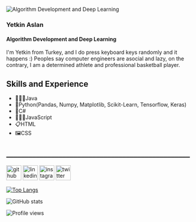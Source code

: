 ![Algorithm Development and Deep Learning](https://external-content.duckduckgo.com/iu/?u=https%3A%2F%2Ftse2.mm.bing.net%2Fth%3Fid%3DOIP.tWEKK534uMujgXkF5cLOjAHaD5%26pid%3DApi&f=1&ipt=b3c2daed10d39c3251e4858b8ed2d906d1ab3da1bec80e8825592fd2f0e33ac0&ipo=images)

### Yetkin Aslan
#### Algorithm Development and Deep Learning

I'm Yetkin from Turkey, and I do press keyboard keys randomly and it happens :)
Peoples say computer engineers are asocial and lazy, on the contrary, I am a determined athlete and professional basketball player.
## Skills and Experience
* 👨🏻‍💻Java
* 🐍Python(Pandas, Numpy, Matplotlib, Scikit-Learn, Tensorflow, Keras)
* 🎴C#
* 👨🏻‍🏫JavaScript
* 📋HTML
* 🖼️CSS
## _________________________________________________
[<img src='https://cdn.jsdelivr.net/npm/simple-icons@3.0.1/icons/github.svg' alt='github' height='40'>](https://github.com/yetkinsln)  [<img src='https://cdn.jsdelivr.net/npm/simple-icons@3.0.1/icons/linkedin.svg' alt='linkedin' height='40'>](https://www.linkedin.com/in/https://www.linkedin.com/in/yetkin-aslan-a96669225//)  [<img src='https://cdn.jsdelivr.net/npm/simple-icons@3.0.1/icons/instagram.svg' alt='instagram' height='40'>](https://www.instagram.com/yetkinsln/)  [<img src='https://cdn.jsdelivr.net/npm/simple-icons@3.0.1/icons/twitter.svg' alt='twitter' height='40'>](https://twitter.com/yetkindurden)  

[![Top Langs](https://github-readme-stats.vercel.app/api/top-langs/?username=yetkinsln)](https://github.com/anuraghazra/github-readme-stats)

![GitHub stats](https://github-readme-stats.vercel.app/api?username=yetkinsln&show_icons=true)  

![Profile views](https://gpvc.arturio.dev/yetkinsln)  


